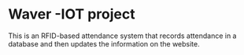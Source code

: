 # Waver -IOT project
This is an RFID-based attendance system that records attendance in a database and then updates the information on the website.

